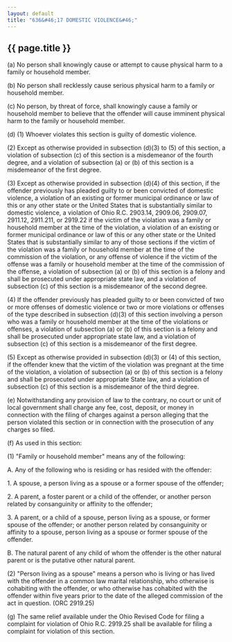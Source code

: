 ```yaml
---
layout: default 
title: "636&#46;17 DOMESTIC VIOLENCE&#46;"
---
```


{{ page.title }}
----------------

​(a) No person shall knowingly cause or attempt to cause physical harm
to a family or household member.

​(b) No person shall recklessly cause serious physical harm to a family
or household member.

​(c) No person, by threat of force, shall knowingly cause a family or
household member to believe that the offender will cause imminent
physical harm to the family or household member.

​(d) (1) Whoever violates this section is guilty of domestic violence.

​(2) Except as otherwise provided in subsection (d)(3) to (5) of this
section, a violation of subsection (c) of this section is a misdemeanor
of the fourth degree, and a violation of subsection (a) or (b) of this
section is a misdemeanor of the first degree.

​(3) Except as otherwise provided in subsection (d)(4) of this section,
if the offender previously has pleaded guilty to or been convicted of
domestic violence, a violation of an existing or former municipal
ordinance or law of this or any other state or the United States that is
substantially similar to domestic violence, a violation of Ohio R.C.
2903.14, 2909.06, 2909.07, 2911.12, 2911.211, or 2919.22 if the victim
of the violation was a family or household member at the time of the
violation, a violation of an existing or former municipal ordinance or
law of this or any other state or the United States that is
substantially similar to any of those sections if the victim of the
violation was a family or household member at the time of the commission
of the violation, or any offense of violence if the victim of the
offense was a family or household member at the time of the commission
of the offense, a violation of subsection (a) or (b) of this section is
a felony and shall be prosecuted under appropriate state law, and a
violation of subsection (c) of this section is a misdemeanor of the
second degree.

​(4) If the offender previously has pleaded guilty to or been convicted
of two or more offenses of domestic violence or two or more violations
or offenses of the type described in subsection (d)(3) of this section
involving a person who was a family or household member at the time of
the violations or offenses, a violation of subsection (a) or (b) of this
section is a felony and shall be prosecuted under appropriate state law,
and a violation of subsection (c) of this section is a misdemeanor of
the first degree.

​(5) Except as otherwise provided in subsection (d)(3) or (4) of this
section, if the offender knew that the victim of the violation was
pregnant at the time of the violation, a violation of subsection (a) or
(b) of this section is a felony and shall be prosecuted under
appropriate State law, and a violation of subsection (c) of this section
is a misdemeanor of the third degree.

​(e) Notwithstanding any provision of law to the contrary, no court or
unit of local government shall charge any fee, cost, deposit, or money
in connection with the filing of charges against a person alleging that
the person violated this section or in connection with the prosecution
of any charges so filed.

​(f) As used in this section:

​(1) "Family or household member" means any of the following:

A. Any of the following who is residing or has resided with the
offender:

​1. A spouse, a person living as a spouse or a former spouse of the
offender;

​2. A parent, a foster parent or a child of the offender, or another
person related by consanguinity or affinity to the offender;

​3. A parent, or a child of a spouse, person living as a spouse, or
former spouse of the offender; or another person related by
consanguinity or affinity to a spouse, person living as a spouse or
former spouse of the offender.

B. The natural parent of any child of whom the offender is the other
natural parent or is the putative other natural parent.

​(2) "Person living as a spouse" means a person who is living or has
lived with the offender in a common law marital relationship, who
otherwise is cohabiting with the offender, or who otherwise has
cohabited with the offender within five years prior to the date of the
alleged commission of the act in question. (ORC 2919.25)

​(g) The same relief available under the Ohio Revised Code for filing a
complaint for violation of Ohio R.C. 2919.25 shall be available for
filing a complaint for violation of this section.
